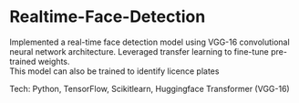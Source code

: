 # Realtime-Face-Detection


Implemented a real-time face detection model using VGG-16 convolutional neural network architecture. Leveraged transfer learning to fine-tune pre-trained weights. 		
This model can also be trained to identify licence plates


Tech: Python, TensorFlow, Scikitlearn, Huggingface Transformer (VGG-16) 
